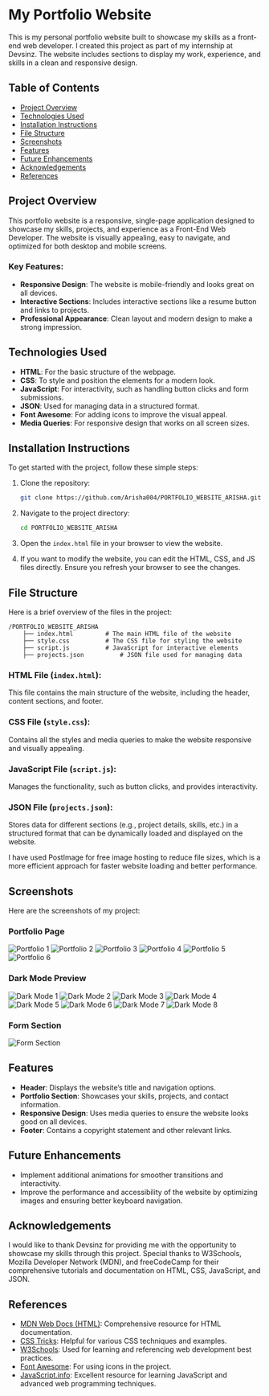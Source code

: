# My Portfolio Website

This is my personal portfolio website built to showcase my skills as a front-end web developer. I created this project as part of my internship at Devsinz. The website includes sections to display my work, experience, and skills in a clean and responsive design.

## Table of Contents

- [Project Overview](#project-overview)
- [Technologies Used](#technologies-used)
- [Installation Instructions](#installation-instructions)
- [File Structure](#file-structure)
- [Screenshots](#screenshots)
- [Features](#features)
- [Future Enhancements](#future-enhancements)
- [Acknowledgements](#acknowledgements)
- [References](#references)

## Project Overview

This portfolio website is a responsive, single-page application designed to showcase my skills, projects, and experience as a Front-End Web Developer. The website is visually appealing, easy to navigate, and optimized for both desktop and mobile screens.

### Key Features:
- **Responsive Design**: The website is mobile-friendly and looks great on all devices.
- **Interactive Sections**: Includes interactive sections like a resume button and links to projects.
- **Professional Appearance**: Clean layout and modern design to make a strong impression.

## Technologies Used

- **HTML**: For the basic structure of the webpage.
- **CSS**: To style and position the elements for a modern look.
- **JavaScript**: For interactivity, such as handling button clicks and form submissions.
- **JSON**: Used for managing data in a structured format.
- **Font Awesome**: For adding icons to improve the visual appeal.
- **Media Queries**: For responsive design that works on all screen sizes.

## Installation Instructions

To get started with the project, follow these simple steps:

1. Clone the repository:
   ```bash
   git clone https://github.com/Arisha004/PORTFOLIO_WEBSITE_ARISHA.git
   ```

2. Navigate to the project directory:
   ```bash
   cd PORTFOLIO_WEBSITE_ARISHA
   ```

3. Open the `index.html` file in your browser to view the website.

4. If you want to modify the website, you can edit the HTML, CSS, and JS files directly. Ensure you refresh your browser to see the changes.

## File Structure

Here is a brief overview of the files in the project:

```
/PORTFOLIO_WEBSITE_ARISHA
    ├── index.html         # The main HTML file of the website
    ├── style.css          # The CSS file for styling the website
    ├── script.js          # JavaScript for interactive elements
    ├── projects.json          # JSON file used for managing data
```

### HTML File (`index.html`):
This file contains the main structure of the website, including the header, content sections, and footer.

### CSS File (`style.css`):
Contains all the styles and media queries to make the website responsive and visually appealing.

### JavaScript File (`script.js`):
Manages the functionality, such as button clicks, and provides interactivity.

### JSON File (`projects.json`):
Stores data for different sections (e.g., project details, skills, etc.) in a structured format that can be dynamically loaded and displayed on the website.

I have used PostImage for free image hosting to reduce file sizes, which is a more efficient approach for faster website loading and better performance.

## Screenshots

Here are the screenshots of my project:


### Portfolio Page
![Portfolio 1](https://i.postimg.cc/3w5TWb1H/portfolio1.png)
![Portfolio 2](https://i.postimg.cc/KcJxQfGn/portfolio2.png)
![Portfolio 3](https://i.postimg.cc/CL5Y2859/PORTFOLIO3.png)
![Portfolio 4](https://i.postimg.cc/rsnTmVnh/portfolio4.png)
![Portfolio 5](https://i.postimg.cc/15dP1zNX/portfolio5.png)
![Portfolio 6](https://i.postimg.cc/GmsRL1kQ/portfolio6.png)
### Dark Mode Preview
![Dark Mode 1](https://i.postimg.cc/8kHP9DHf/darkmode1.png)
![Dark Mode 2](https://i.postimg.cc/NfjfwVJJ/darkmode2.png)
![Dark Mode 3](https://i.postimg.cc/gjkdmXDX/darkmode3.png)
![Dark Mode 4](https://i.postimg.cc/85GNXnfb/darkmode4.png)
![Dark Mode 5](https://i.postimg.cc/c4k11mPs/darkmode5.png)
![Dark Mode 6](https://i.postimg.cc/y8J1DRz0/darkmode6.png)
![Dark Mode 7](https://i.postimg.cc/FK3hZQzR/darkmode7.png)
![Dark Mode 8](https://i.postimg.cc/MphWVGWN/darkmode8.png)

### Form Section
![Form Section](https://i.postimg.cc/ydTBMXFC/formpart2.png)

## Features

- **Header**: Displays the website’s title and navigation options.
- **Portfolio Section**: Showcases your skills, projects, and contact information.
- **Responsive Design**: Uses media queries to ensure the website looks good on all devices.
- **Footer**: Contains a copyright statement and other relevant links.

## Future Enhancements

- Implement additional animations for smoother transitions and interactivity.
- Improve the performance and accessibility of the website by optimizing images and ensuring better keyboard navigation.

## Acknowledgements

I would like to thank Devsinz for providing me with the opportunity to showcase my skills through this project. Special thanks to W3Schools, Mozilla Developer Network (MDN), and freeCodeCamp for their comprehensive tutorials and documentation on HTML, CSS, JavaScript, and JSON.

## References

- [MDN Web Docs (HTML)](https://developer.mozilla.org/en-US/docs/Web/HTML): Comprehensive resource for HTML documentation.
- [CSS Tricks](https://css-tricks.com/): Helpful for various CSS techniques and examples.
- [W3Schools](https://www.w3schools.com/): Used for learning and referencing web development best practices.
- [Font Awesome](https://fontawesome.com/): For using icons in the project.
- [JavaScript.info](https://javascript.info/): Excellent resource for learning JavaScript and advanced web programming techniques.
